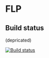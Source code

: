 # FLP

## Build status

(depricated)

[![Build status](https://ci.appveyor.com/api/projects/status/r4k0y0sli256c6ll?svg=true)](https://ci.appveyor.com/project/PetarPetrov/flp)